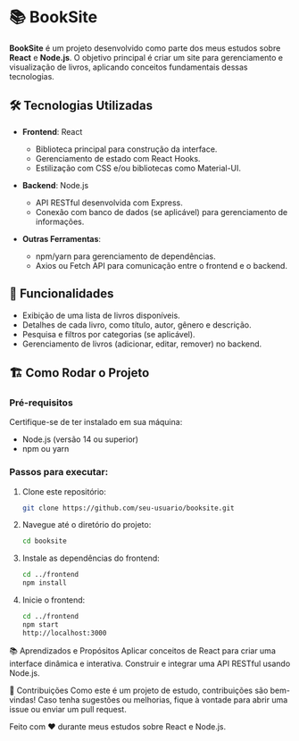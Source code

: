 # 📚 BookSite

**BookSite** é um projeto desenvolvido como parte dos meus estudos sobre **React** e **Node.js**. O objetivo principal é criar um site para gerenciamento e visualização de livros, aplicando conceitos fundamentais dessas tecnologias.

## 🛠️ Tecnologias Utilizadas

- **Frontend**: React  
  - Biblioteca principal para construção da interface.
  - Gerenciamento de estado com React Hooks.
  - Estilização com CSS e/ou bibliotecas como Material-UI.

- **Backend**: Node.js  
  - API RESTful desenvolvida com Express.
  - Conexão com banco de dados (se aplicável) para gerenciamento de informações.

- **Outras Ferramentas**:  
  - npm/yarn para gerenciamento de dependências.
  - Axios ou Fetch API para comunicação entre o frontend e o backend.

## 🚀 Funcionalidades

- Exibição de uma lista de livros disponíveis.
- Detalhes de cada livro, como título, autor, gênero e descrição.
- Pesquisa e filtros por categorias (se aplicável).
- Gerenciamento de livros (adicionar, editar, remover) no backend.

## 🏗️ Como Rodar o Projeto

### Pré-requisitos
Certifique-se de ter instalado em sua máquina:
- Node.js (versão 14 ou superior)
- npm ou yarn

### Passos para executar:

1. Clone este repositório:
   ```bash
   git clone https://github.com/seu-usuario/booksite.git

2. Navegue até o diretório do projeto:
    ```bash
    cd booksite

3. Instale as dependências do frontend:
    ```bash
    cd ../frontend
    npm install

4. Inicie o frontend:
    ```bash
    cd ../frontend
    npm start
    http://localhost:3000

📚 Aprendizados e Propósitos
Aplicar conceitos de React para criar uma interface dinâmica e interativa.
Construir e integrar uma API RESTful usando Node.js.

🤝 Contribuições
Como este é um projeto de estudo, contribuições são bem-vindas! Caso tenha sugestões ou melhorias, fique à vontade para abrir uma issue ou enviar um pull request.

Feito com ❤️ durante meus estudos sobre React e Node.js.

